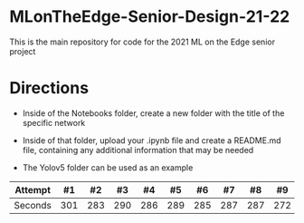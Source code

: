 # MLonTheEdge-Senior-Design-21-22

This is the main repository for code for the 2021 ML on the Edge senior project

# Directions

- Inside of the Notebooks folder, create a new folder with the title of the specific network

- Inside of that folder, upload your .ipynb file and create a README.md file, containing any additional information that may be needed

- The Yolov5 folder can be used as an example

| Attempt | #1  | #2  | #3  | #4  | #5  | #6  | #7  | #8  | #9  | #10 | #11 |
| ------- | --- | --- | --- | --- | --- | --- | --- | --- | --- | --- | --- |
| Seconds | 301 | 283 | 290 | 286 | 289 | 285 | 287 | 287 | 272 | 276 | 269 |
